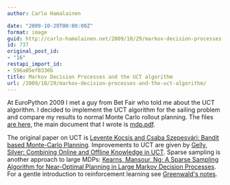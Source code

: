 ```yaml
---
author: Carlo Hamalainen

date: "2009-10-29T00:00:00Z"
format: image
guid: http://carlo-hamalainen.net/2009/10/29/markov-decision-processes-and-the-uct-algorithm/
id: 737
original_post_id:
- "16"
restapi_import_id:
- 596a05ef0330b
title: Markov Decision Processes and the UCT algorithm
url: /2009/10/29/markov-decision-processes-and-the-uct-algorithm/
---
```

At <a>EuroPython 2009</a> I met a guy from Bet Fair who told me about the UCT algorithm. I decided to implement the UCT algorithm for the sailing problem and compare my results to normal Monte Carlo rollout planning. The files [are here](/stuff/mdpnotes/), the main document that I wrote is [mdp.pdf](/stuff/mdpnotes/mdp.pdf).

The original paper on UCT is [Levente Kocsis and Csaba Szepesvári: Bandit based Monte-Carlo Planning](/stuff/mdpnotes/papers/UCT_ecml06.pdf). Improvements to UCT are given by [Gelly, Silver: Combining Online and Offline Knowledge in UCT](/stuff/mdpnotes/papers/387.pdf). Sparse sampling is another approach to large MDPs: [Kearns, Mansour, Ng: A Sparse Sampling Algorithm for Near-Optimal Planning in Large Markov Decision Processes](/stuff/mdpnotes/papers/Kearns,%20Mansour,%20Ng%20-%20A%20sparse%20samling%20algorithm%20for%20near-optimal%20planning%20in%20large%20markov%20decision%20processes.pdf). For a gentle introduction to reinforcement learning see [Greenwald's notes](/stuff/mdpnotes/papers/reinforcement_learning%20-%20Greenwald.pdf).
